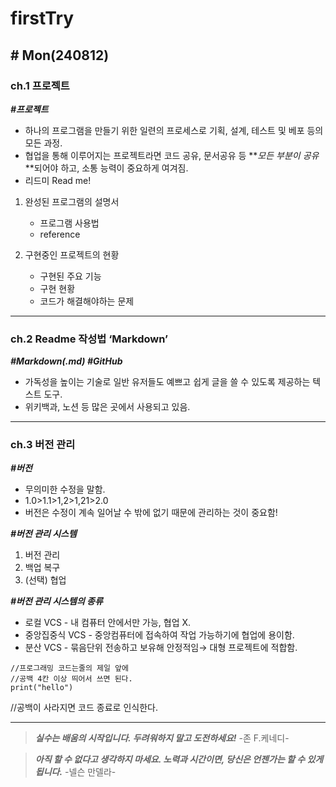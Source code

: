 # firstTry #
## # Mon(240812)

### ch.1 프로젝트 

**_#프로젝트_**

- 하나의 프로그램을 만들기 위한 일련의 프로세스로 기획, 설계, 테스트  및 베포 등의 모든 과정.
- 협업을 통해 이루어지는 프로젝트라면 코드 공유, 문서공유 등 **_모든 부분이 공유_**되어야 하고, 소통 능력이 중요하게 여겨짐.
- 리드미 Read me!
1. 완성된 프로그램의 설명서
    + 프로그램 사용법
    + reference
    
2. 구현중인 프로젝트의 현황
    + 구현된 주요 기능
    + 구현 현황
    + 코드가 해결해야하는 문제

---

### ch.2 Readme 작성법 ‘Markdown’

**_#Markdown(.md) #GitHub_**

- 가독성을 높이는 기술로 일반 유저들도 예쁘고 쉽게 글을 쓸 수 있도록 제공하는 텍스트 도구.
- 위키백과, 노션 등 많은 곳에서 사용되고 있음.

---

### ch.3 버전 관리

**_#버전_**

- 무의미한 수정을 말함.
- 1.0>1.1>1,2>1,21>2.0
- 버전은 수정이 계속 일어날 수 밖에 없기 때문에 관리하는 것이 중요함!

**_#버전 관리 시스템_**

1. 버전 관리
2. 백업 복구
3. (선택) 협업

**_#버전 관리 시스템의 종류_**

- 로컬 VCS - 내 컴퓨터 안에서만 가능, 협업 X.
- 중앙집중식 VCS - 중앙컴퓨터에 접속하여 작업 가능하기에 협업에 용이함.
- 분산 VCS - 묶음단위 전송하고 보유해 안정적임→ 대형 프로젝트에 적합함.

```
//프로그래밍 코드는줄의 제일 앞에
//공백 4칸 이상 띄어서 쓰면 된다.
print("hello")
```

//공백이 사라지면 코드 종료로 인식한다.

---

> **_실수는 배움의 시작입니다. 두려워하지 말고 도전하세요!_** -존 F.케네디-

> **_아직 할 수 없다고 생각하지 마세요. 노력과 시간이면, 당신은 언젠가는 할 수 있게 됩니다._** -넬슨 만델라-

